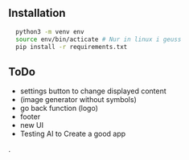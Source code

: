 ## Installation

```bash
  python3 -m venv env
  source env/bin/acticate # Nur in linux i geuss
  pip install -r requirements.txt
```
    
## ToDo

- settings button to change displayed content
- (image generator without symbols)
- go back function (logo)
- footer
- new UI
- Testing AI to Create a good app

.